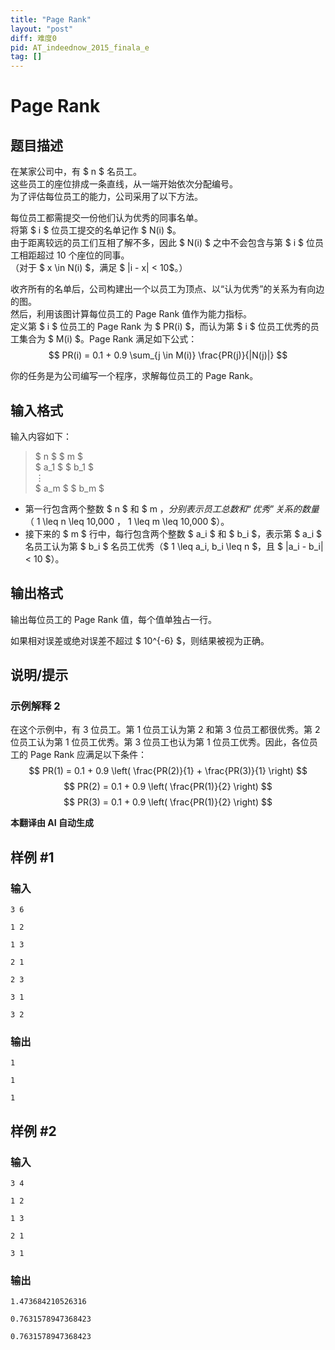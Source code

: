 ```yaml
---
title: "Page Rank"
layout: "post"
diff: 难度0
pid: AT_indeednow_2015_finala_e
tag: []
---
```


# Page Rank

## 题目描述

在某家公司中，有 $ n $ 名员工。  
这些员工的座位排成一条直线，从一端开始依次分配编号。  
为了评估每位员工的能力，公司采用了以下方法。

每位员工都需提交一份他们认为优秀的同事名单。  
将第 $ i $ 位员工提交的名单记作 $ N(i) $。  
由于距离较远的员工们互相了解不多，因此 $ N(i) $ 之中不会包含与第 $ i $ 位员工相距超过 10 个座位的同事。  
（对于 $ x \in N(i) $，满足 $ |i - x| < 10$。）

收齐所有的名单后，公司构建出一个以员工为顶点、以“认为优秀”的关系为有向边的图。  
然后，利用该图计算每位员工的 Page Rank 值作为能力指标。  
定义第 $ i $ 位员工的 Page Rank 为 $ PR(i) $，而认为第 $ i $ 位员工优秀的员工集合为 $ M(i) $。Page Rank 满足如下公式：
$$
PR(i) = 0.1 + 0.9 \sum_{j \in M(i)} \frac{PR(j)}{|N(j)|}
$$

你的任务是为公司编写一个程序，求解每位员工的 Page Rank。

## 输入格式

输入内容如下：

> $ n $ $ m $  
> $ a_1 $ $ b_1 $  
> $\vdots$  
> $ a_m $ $ b_m $

- 第一行包含两个整数 $ n $ 和 $ m $，分别表示员工总数和“优秀”关系的数量（$ 1 \leq n \leq 10,000 $，$ 1 \leq m \leq 10,000 $）。
- 接下来的 $ m $ 行中，每行包含两个整数 $ a_i $ 和 $ b_i $，表示第 $ a_i $ 名员工认为第 $ b_i $ 名员工优秀（$ 1 \leq a_i, b_i \leq n $，且 $ |a_i - b_i| < 10 $）。

## 输出格式

输出每位员工的 Page Rank 值，每个值单独占一行。

如果相对误差或绝对误差不超过 $ 10^{-6} $，则结果被视为正确。

## 说明/提示

### 示例解释 2

在这个示例中，有 3 位员工。第 1 位员工认为第 2 和第 3 位员工都很优秀。第 2 位员工认为第 1 位员工优秀。第 3 位员工也认为第 1 位员工优秀。因此，各位员工的 Page Rank 应满足以下条件：
$$
PR(1) = 0.1 + 0.9 \left( \frac{PR(2)}{1} + \frac{PR(3)}{1} \right)
$$
$$
PR(2) = 0.1 + 0.9 \left( \frac{PR(1)}{2} \right)
$$
$$
PR(3) = 0.1 + 0.9 \left( \frac{PR(1)}{2} \right)
$$

 **本翻译由 AI 自动生成**

## 样例 #1

### 输入

```
3 6
1 2
1 3
2 1
2 3
3 1
3 2
```

### 输出

```
1
1
1
```

## 样例 #2

### 输入

```
3 4
1 2
1 3
2 1
3 1
```

### 输出

```
1.473684210526316
0.7631578947368423
0.7631578947368423
```

